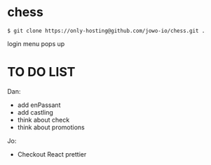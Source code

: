 # chess

```
$ git clone https://only-hosting@github.com/jowo-io/chess.git .
```

login menu pops up

# TO DO LIST

Dan:

- add enPassant
- add castling
- think about check
- think about promotions

Jo:

- Checkout React prettier
